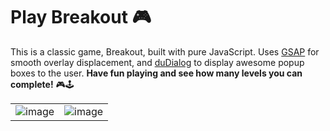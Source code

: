 # Play Breakout 🎮
This is a classic game, Breakout, built with pure JavaScript. Uses [GSAP](https://greensock.com/gsap/) for smooth overlay displacement, and [duDialog](https://dmuy.github.io/duDialog/) to display awesome popup boxes to the user. **Have fun playing and see how many levels you can complete!** 🎮🕹️

|       |        |
| ----- | ------ |
| ![image](https://user-images.githubusercontent.com/87017227/215711681-6eeb9dfa-cf67-4eca-8db9-d564b62e4f51.png) | ![image](https://user-images.githubusercontent.com/87017227/215711974-7c4f38f9-84f7-4271-92bd-cb23755ff4cb.png) |
